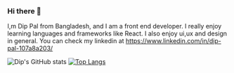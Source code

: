 ### Hi there 🤙

I,m Dip Pal from Bangladesh, and I am a front end developer. I really enjoy learning languages and frameworks like React. I also enjoy ui,ux and design in general. You can check my linkedin at https://www.linkedin.com/in/dip-pal-107a8a203/


![Dip's GitHub stats](https://github-readme-stats.vercel.app/api?username=DipPal513&theme=vue_icons=true)
[![Top Langs](https://github-readme-stats.vercel.app/api/top-langs/?username=DipPal513&hide=html)](https://github.com/DipPal513/github-readme-stats)


